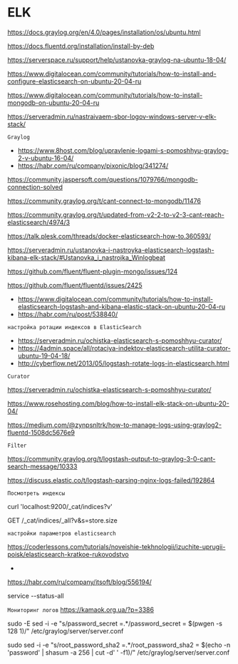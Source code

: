 # ELK

https://docs.graylog.org/en/4.0/pages/installation/os/ubuntu.html

https://docs.fluentd.org/installation/install-by-deb

https://serverspace.ru/support/help/ustanovka-graylog-na-ubuntu-18-04/

https://www.digitalocean.com/community/tutorials/how-to-install-and-configure-elasticsearch-on-ubuntu-20-04-ru

https://www.digitalocean.com/community/tutorials/how-to-install-mongodb-on-ubuntu-20-04-ru

https://serveradmin.ru/nastraivaem-sbor-logov-windows-server-v-elk-stack/

```
Graylog
```
- https://www.8host.com/blog/upravlenie-logami-s-pomoshhyu-graylog-2-v-ubuntu-16-04/
- https://habr.com/ru/company/pixonic/blog/341274/



https://community.jaspersoft.com/questions/1079766/mongodb-connection-solved

https://community.graylog.org/t/cant-connect-to-mongodb/11476

https://community.graylog.org/t/updated-from-v2-2-to-v2-3-cant-reach-elasticsearch/4974/3

https://talk.plesk.com/threads/docker-elasticsearch-how-to.360593/

https://serveradmin.ru/ustanovka-i-nastroyka-elasticsearch-logstash-kibana-elk-stack/#Ustanovka_i_nastrojka_Winlogbeat



https://github.com/fluent/fluent-plugin-mongo/issues/124

https://github.com/fluent/fluentd/issues/2425


- https://www.digitalocean.com/community/tutorials/how-to-install-elasticsearch-logstash-and-kibana-elastic-stack-on-ubuntu-20-04-ru
- https://habr.com/ru/post/538840/
```
настройка ротации индексов в ElasticSearch
```
- https://serveradmin.ru/ochistka-elasticsearch-s-pomoshhyu-curator/
- https://4admin.space/all/rotaciya-indektov-elasticsearch-utilita-curator-ubuntu-19-04-18/
- http://cyberflow.net/2013/05/logstash-rotate-logs-in-elasticsearch.html

```Curator```

https://serveradmin.ru/ochistka-elasticsearch-s-pomoshhyu-curator/


https://www.rosehosting.com/blog/how-to-install-elk-stack-on-ubuntu-20-04/

https://medium.com/@zynpsnltrk/how-to-manage-logs-using-graylog2-fluentd-1508dc5676e9

```Filter```

https://community.graylog.org/t/logstash-output-to-graylog-3-0-cant-search-message/10333

https://discuss.elastic.co/t/logstash-parsing-nginx-logs-failed/192864

```Посмотреть индексы```

curl 'localhost:9200/_cat/indices?v'

GET /_cat/indices/_all?v&s=store.size


```настройки параметров elasticsearch```

https://coderlessons.com/tutorials/noveishie-tekhnologii/izuchite-uprugii-poisk/elasticsearch-kratkoe-rukovodstvo

-
https://habr.com/ru/company/itsoft/blog/556194/


service --status-all

```Мониторинг логов```
https://kamaok.org.ua/?p=3386



sudo -E sed -i -e "s/password_secret =.*/password_secret = $(pwgen -s 128 1)/" /etc/graylog/server/server.conf

sudo sed -i -e "s/root_password_sha2 =.*/root_password_sha2 = $(echo -n 'password' | shasum -a 256 | cut -d' ' -f1)/" /etc/graylog/server/server.conf
